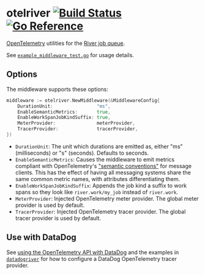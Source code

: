 # otelriver [![Build Status](https://github.com/riverqueue/rivercontrib/actions/workflows/ci.yaml/badge.svg?branch=master)](https://github.com/riverqueue/rivercontrib/actions) [![Go Reference](https://pkg.go.dev/badge/github.com/riverqueue/rivercontrib.svg)](https://pkg.go.dev/github.com/riverqueue/rivercontrib/otelriver)

[OpenTelemetry](https://opentelemetry.io/) utilities for the [River job queue](https://github.com/riverqueue/river).

See [`example_middleware_test.go`](./example_middleware_test.go) for usage details.

## Options

The middleware supports these options:

``` go
middleware := otelriver.NewMiddleware(&MiddlewareConfig{
    DurationUnit:                "ms",
    EnableSemanticMetrics:       true,
    EnableWorkSpanJobKindSuffix: true,
    MeterProvider:               meterProvider,
    TracerProvider:              tracerProvider,
})
```

* `DurationUnit`: The unit which durations are emitted as, either "ms" (milliseconds) or "s" (seconds). Defaults to seconds.
* `EnableSemanticMetrics`: Causes the middleware to emit metrics compliant with OpenTelemetry's ["semantic conventions"](https://opentelemetry.io/docs/specs/semconv/messaging/messaging-metrics/) for message clients. This has the effect of having all messaging systems share the same common metric names, with attributes differentiating them.
* `EnableWorkSpanJobKindSuffix`: Appends the job kind a suffix to work spans so they look like `river.work/my_job` instead of `river.work`.
* `MeterProvider`: Injected OpenTelemetry meter provider. The global meter provider is used by default.
* `TracerProvider`: Injected OpenTelemetry tracer provider. The global tracer provider is used by default.

## Use with DataDog

See [using the OpenTelemetry API with DataDog](https://docs.datadoghq.com/tracing/trace_collection/custom_instrumentation/go/otel/) and the examples in [`datadogriver`](../datadogriver/) for how to configure a DataDog OpenTelemetry tracer provider.
